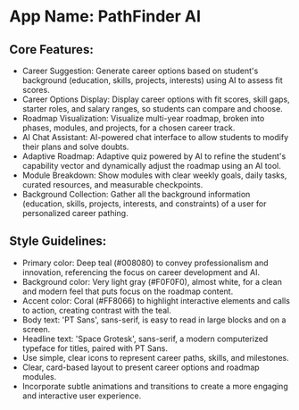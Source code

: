# **App Name**: PathFinder AI

## Core Features:

- Career Suggestion: Generate career options based on student's background (education, skills, projects, interests) using AI to assess fit scores.
- Career Options Display: Display career options with fit scores, skill gaps, starter roles, and salary ranges, so students can compare and choose.
- Roadmap Visualization: Visualize multi-year roadmap, broken into phases, modules, and projects, for a chosen career track.
- AI Chat Assistant: AI-powered chat interface to allow students to modify their plans and solve doubts.
- Adaptive Roadmap: Adaptive quiz powered by AI to refine the student's capability vector and dynamically adjust the roadmap using an AI tool.
- Module Breakdown: Show modules with clear weekly goals, daily tasks, curated resources, and measurable checkpoints.
- Background Collection: Gather all the background information (education, skills, projects, interests, and constraints) of a user for personalized career pathing.

## Style Guidelines:

- Primary color: Deep teal (#008080) to convey professionalism and innovation, referencing the focus on career development and AI.
- Background color: Very light gray (#F0F0F0), almost white, for a clean and modern feel that puts focus on the roadmap content.
- Accent color: Coral (#FF8066) to highlight interactive elements and calls to action, creating contrast with the teal.
- Body text: 'PT Sans', sans-serif, is easy to read in large blocks and on a screen.
- Headline text: 'Space Grotesk', sans-serif, a modern computerized typeface for titles, paired with PT Sans.
- Use simple, clear icons to represent career paths, skills, and milestones.
- Clear, card-based layout to present career options and roadmap modules.
- Incorporate subtle animations and transitions to create a more engaging and interactive user experience.